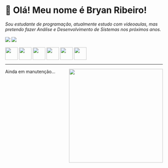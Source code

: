 # 🤙 Olá! Meu nome é Bryan Ribeiro!

_Sou estudante de programação, atualmente estudo com videoaulas, mas pretendo fazer Análise e Desenvolvimento de Sistemas nos próximos anos._


<div>
	<!--<a href=https://github.com/bryanEqualsTrue>  temporário até eu arrumar -->
	<img align="center" heigth="180em" src="https://github-readme-stats.vercel.app/api?username=bryanEqualsTrue&show_icons=true&theme=radical">
	<img align="center" heigth="180em" src="https://github-readme-stats.vercel.app/api/top-langs/?username=bryanEqualsTrue&layout=compact&theme=radical">
</div>
	
	
<div align="rigth" style="display: inline_block"> <br>
	<img align="center" width="40em" src="https://cdn.jsdelivr.net/gh/devicons/devicon/icons/csharp/csharp-original.svg"/>
	<img align="center" width="40em" src="https://cdn.jsdelivr.net/gh/devicons/devicon/icons/lua/lua-original-wordmark.svg"/>
	<img align="center" width="40em" src="https://cdn.jsdelivr.net/gh/devicons/devicon/icons/javascript/javascript-original.svg"/>
	<img align="center" width="40em" src="https://cdn.jsdelivr.net/gh/devicons/devicon/icons/html5/html5-original-wordmark.svg"/>
	<img align="center" width="40em" src="https://cdn.jsdelivr.net/gh/devicons/devicon/icons/css3/css3-original-wordmark.svg"/>
	<img align="center" width="40em" src="https://cdn.jsdelivr.net/gh/devicons/devicon/icons/python/python-original.svg"/>
</div>

	
---

<div>
	Ainda em manutenção...
	<img width="300em" align="right" src="https://imgur.com/07rZfyR.png">
</div>
